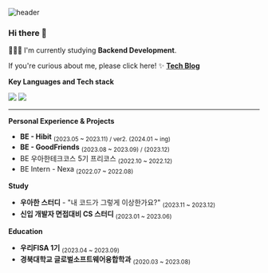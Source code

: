 ![header](https://capsule-render.vercel.app/api?type=waving&color=auto&height=130&section=header&text=Junyong%20Moon&fontSize=60&fontAlign=26)

<!--
![](https://komarev.com/ghpvc/?username=fancy96&color=blue)
-->

### Hi there 👋

👨🏻‍💻 I'm currently studying **Backend Development**.

If you're curious about me, please click here! ✨ [**Tech Blog**](https://devfancy.github.io/)

**Key Languages and Tech stack**

 <code><img src="https://img.shields.io/badge/Java-007396?style=flat&logo=Java&logoColor=white"/></code>
 <code><img src="https://img.shields.io/badge/Spring-6DB33F?style=flat-square&logo=Spring&logoColor=white"/></code>

---

**Personal Experience & Projects**
- **BE - Hibit** <sub>(2023.05 ~ 2023.11) / ver2. (2024.01 ~ ing)</sub>
- **BE - GoodFriends** <sub>(2023.08 ~ 2023.09) / (2023.12)</sub>
- BE 우아한테크코스 5기 프리코스 <sub>(2022.10 ~ 2022.12)</sub>
- BE Intern - Nexa <sub>(2022.07 ~ 2022.08)</sub>

**Study**
- **우아한 스터디** - "내 코드가 그렇게 이상한가요?" <sub>(2023.11 ~ 2023.12)</sub>
- **신입 개발자 면접대비 CS 스터디** <sub>(2023.01 ~ 2023.06)</sub>

**Education**
- **우리FISA 1기** <sub>(2023.04 ~ 2023.09)</sub>
- **경북대학교 글로벌소프트웨어융합학과** <sub>(2020.03 ~ 2023.08)</sub>

<!--
**My GitHub Stats**

![Anurag's GitHub stats](https://github-readme-stats-zeta-henna-95.vercel.app/api?username=devfancy&show_icons=true?username=devfancy&count_private=true)

**devFancy/devFancy** is a ✨ _special_ ✨ repository because its `README.md` (this file) appears on your GitHub profile.

Here are some ideas to get you started:

- 🔭 I’m currently working on ...
- 🌱 I’m currently learning ...
- 👯 I’m looking to collaborate on ...
- 🤔 I’m looking for help with ...
- 💬 Ask me about ...
- 📫 How to reach me: ...
- 😄 Pronouns: ...
- ⚡ Fun fact: ...
-->

